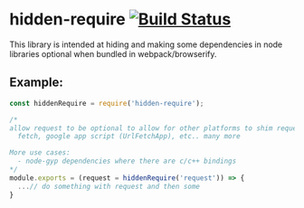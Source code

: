 # hidden-require [![Build Status](https://travis-ci.org/nmccready/hidden-require.svg)](https://travis-ci.org/nmccready/hidden-require)

This library is intended at hiding and making some dependencies in node libraries optional when
bundled in webpack/browserify.

## Example:

```js
const hiddenRequire = require('hidden-require');

/*
allow request to be optional to allow for other platforms to shim request
  fetch, google app script (UrlFetchApp), etc.. many more

More use cases:
  - node-gyp dependencies where there are c/c++ bindings
*/
module.exports = (request = hiddenRequire('request')) => {
  ...// do something with request and then some
}
```
